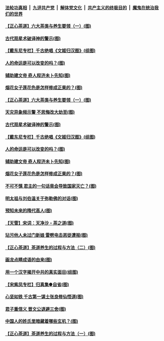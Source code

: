 ####  [法轮功真相](../../../../basic/blob/master/README.md?t=06211002) &nbsp;|&nbsp; [九评共产党](../../../../9ping.md/blob/master/README.md?t=06211002) &nbsp;|&nbsp; [解体党文化](../../../../jtdwh.md/blob/master/README.md?t=06211002)  &nbsp;|&nbsp; [共产主义的终极目的](../../../../gczydzjmd.md/blob/master/README.md?t=06211002) &nbsp;|&nbsp; [魔鬼在统治我们的世界](../../../../mgztzwmdsj.md/blob/master/README.md?t=06211002) 

#### [【正心茶道】六大茶类与养生要领（一）(图)](../pages/p7/936910.md?t=06211002) 

#### [古代观星术破译神的警示(图)](../pages/p7/936938.md?t=06211002) 

#### [【戴东尼专栏】千古绝唱《文姬归汉图》(组图)](../pages/p7/933598.md?t=06211002) 

#### [人的命运是可以改变的吗？(图)](../pages/p7/936633.md?t=06211002) 

#### [辅助建文帝 奇人程济未卜先知(图)](../pages/p7/936751.md?t=06211002) 

#### [烟花女子莲花色是怎样修成正果的？(图)](../pages/p7/936627.md?t=06211002) 

#### [【正心茶道】六大茶类与养生要领（一）(图)](../pages/p7/936910.md?t=06211002) 

#### [天灾异象频示警 不思悔改大劫至(图)](../pages/p7/937076.md?t=06211002) 

#### [古代观星术破译神的警示(图)](../pages/p7/936938.md?t=06211002) 

#### [【戴东尼专栏】千古绝唱《文姬归汉图》(组图)](../pages/p7/933598.md?t=06211002) 

#### [人的命运是可以改变的吗？(图)](../pages/p7/936633.md?t=06211002) 

#### [辅助建文帝 奇人程济未卜先知(图)](../pages/p7/936751.md?t=06211002) 

#### [烟花女子莲花色是怎样修成正果的？(图)](../pages/p7/936627.md?t=06211002) 

#### [不可不慎 君主的一句话竟会导致国家灭亡？(图)](../pages/p7/936921.md?t=06211002) 

#### [明太祖与刘伯温关于弥勒佛的对话(图)](../pages/p7/936918.md?t=06211002) 

#### [预知未来的隋代高人(图)](../pages/p7/936519.md?t=06211002) 

#### [【天雪】宋词：天净沙・茶之道(图)](../pages/p7/936606.md?t=06211002) 

#### [玷污他人未过门新娘 雷劈电击恶徒遭报(图)](../pages/p7/936730.md?t=06211002) 

#### [【正心茶道】茶道养生的过程与方法（二）(图)](../pages/p7/936188.md?t=06211002) 

#### [画龙点睛成语的由来(图)](../pages/p7/936521.md?t=06211002) 

#### [用一个汉字揭开中共的真实面目(组图)](../pages/p7/936605.md?t=06211002) 

#### [【宋紫凤专栏】归真集●自省(图)](../pages/p7/936715.md?t=06211002) 

#### [心坚如铁 千古第一谋士张良修仙悟道(图)](../pages/p7/936518.md?t=06211002) 

#### [君子重信义 晋文公退避三舍(图)](../pages/p7/936517.md?t=06211002) 

#### [中国人的姓氏里暗藏着哪些玄机？(图)](../pages/p7/936608.md?t=06211002) 

#### [【正心茶道】茶道养生的过程与方法（一）(图)](../pages/p7/936187.md?t=06211002) 

